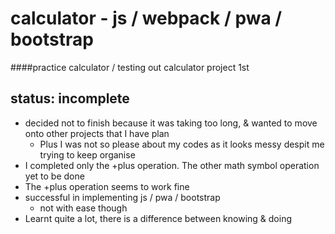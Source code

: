 # calculator - js / webpack / pwa / bootstrap

####practice calculator / testing out calculator project 1st

## status: incomplete

-   decided not to finish because it was taking too long, & wanted to move onto other projects that I have plan
    -   Plus I was not so please about my codes as it looks messy despit me trying to keep organise
-   I completed only the +plus operation. The other math symbol operation yet to be done
-   The +plus operation seems to work fine
-   successful in implementing js / pwa / bootstrap
    -   not with ease though
-   Learnt quite a lot, there is a difference between knowing & doing
